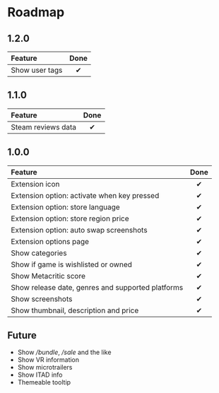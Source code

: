 # Roadmap

## 1.2.0

| Feature | Done |
| :-- | :--: |
| Show user tags | ✔ |

## 1.1.0

| Feature | Done |
| :-- | :--: |
| Steam reviews data | ✔ |

## 1.0.0

| Feature | Done |
| :-- | :--: |
| Extension icon | ✔ |
| Extension option: activate when key pressed | ✔ |
| Extension option: store language | ✔ |
| Extension option: store region price | ✔ |
| Extension option: auto swap screenshots | ✔ |
| Extension options page | ✔ |
| Show categories | ✔ |
| Show if game is wishlisted or owned | ✔ |
| Show Metacritic score | ✔ |
| Show release date, genres and supported platforms | ✔ |
| Show screenshots | ✔ |
| Show thumbnail, description and price | ✔ |

## Future

- Show _/bundle_, _/sale_ and the like
- Show VR information
- Show microtrailers
- Show ITAD info
- Themeable tooltip